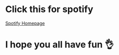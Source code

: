 # Click this for spotify

[Spotify Homepage](https://www.spotify.com/)

# I hope you all have fun 👌
